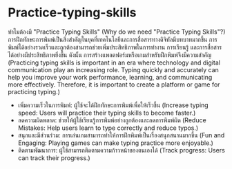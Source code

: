 # Practice-typing-skills
ทำไมต้องมี "Practice Typing Skills" (Why do we need "Practice Typing Skills"?)
การฝึกทักษะการพิมพ์เป็นสิ่งสำคัญในยุคที่เทคโนโลยีและการสื่อสารทางดิจิทัลมีบทบาทมากขึ้น การพิมพ์ได้อย่างรวดเร็วและถูกต้องสามารถช่วยเพิ่มประสิทธิภาพในการทำงาน การเรียนรู้ และการสื่อสารได้อย่างมีประสิทธิภาพยิ่งขึ้น 
ดังนั้น การสร้างแพลตฟอร์มหรือเกมสำหรับฝึกพิมพ์จึงมีความสำคัญ 
(Practicing typing skills is important in an era where technology and digital communication play an increasing role. Typing quickly and accurately can help you improve your work performance, learning, and communicating more effectively. 
Therefore, it is important to create a platform or game for practicing typing.)

- เพิ่มความเร็วในการพิมพ์: ผู้ใช้จะได้ฝึกทักษะการพิมพ์เพื่อให้เร็วขึ้น (Increase typing speed: Users will practice their typing skills to become faster.)
- ลดความผิดพลาด: ช่วยให้ผู้ใช้เรียนรู้การพิมพ์อย่างถูกต้องและลดการพิมพ์ผิด (Reduce Mistakes: Help users learn to type correctly and reduce typos.)
- สนุกและมีส่วนร่วม: การเล่นเกมสามารถทำให้การฝึกพิมพ์เป็นเรื่องสนุกสนานมากขึ้น (Fun and Engaging: Playing games can make typing practice more enjoyable.)
- ติดตามพัฒนาการ: ผู้ใช้สามารถติดตามความก้าวหน้าของตนเองได้ (Track progress: Users can track their progress.)
